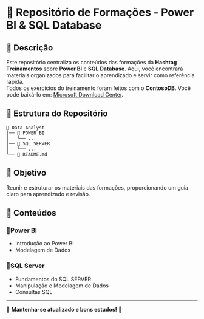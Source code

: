 # 📌 Repositório de Formações - Power BI & SQL Database

## 📖 **Descrição**  
Este repositório centraliza os conteúdos das formações da **Hashtag Treinamentos** sobre **Power BI** e **SQL Database**. Aqui, você encontrará materiais organizados para facilitar o aprendizado e servir como referência rápida.  
Todos os exercícios do treinamento foram feitos com o **ContosoDB**. Você pode baixá-lo em: [Microsoft Download Center](https://www.microsoft.com/en-us/download/details.aspx?id=18279).  


## 📂 **Estrutura do Repositório**
```
📁 Data-Analyst
│── 📂 POWER BI
│   └── ...
│── 📂 SQL SERVER
│   └── ...
└── 📄 README.md
```

## 🎯 **Objetivo**
Reunir e estruturar os materiais das formações, proporcionando um guia claro para aprendizado e revisão.

## 📌 **Conteúdos**
### **🔹Power BI**
- Introdução ao Power BI
- Modelagem de Dados

### **🔹SQL Server**
- Fundamentos do SQL SERVER
- Manipulação e Modelagem de Dados
- Consultas SQL

---
📌 **Mantenha-se atualizado e bons estudos!** 🚀